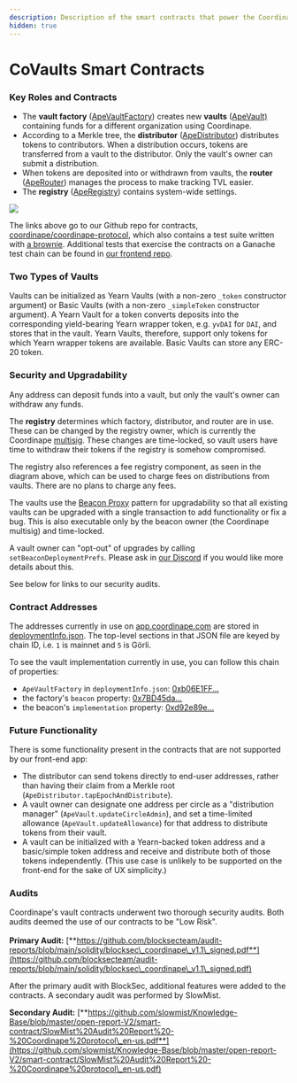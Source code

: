 ```yaml
---
description: Description of the smart contracts that power the Coordinape Vaults.
hidden: true
---
```


# CoVaults Smart Contracts

### Key Roles and Contracts

* The **vault factory** ([ApeVaultFactory](https://github.com/coordinape/coordinape-protocol/blob/main/contracts/ApeProtocol/wrapper/beacon/ApeVaultFactory.sol)) creates new **vaults** ([ApeVault)](https://github.com/coordinape/coordinape-protocol/blob/main/contracts/ApeProtocol/wrapper/beacon/ApeVault.sol) containing funds for a different organization using Coordinape.
* According to a Merkle tree, the **distributor** ([ApeDistributor](https://github.com/coordinape/coordinape-protocol/blob/main/contracts/ApeProtocol/ApeDistributor.sol)) distributes tokens to contributors. When a distribution occurs, tokens are transferred from a vault to the distributor. Only the vault's owner can submit a distribution.
* When tokens are deposited into or withdrawn from vaults, the **router** ([ApeRouter](https://github.com/coordinape/coordinape-protocol/blob/main/contracts/ApeProtocol/ApeRouter.sol)) manages the process to make tracking TVL easier.
* The **registry** ([ApeRegistry](https://github.com/coordinape/coordinape-protocol/blob/main/contracts/ApeProtocol/ApeRegistry.sol)) contains system-wide settings.

![](<../../.gitbook/assets/coordinape system diagram.png>)

The links above go to our Github repo for contracts, [coordinape/coordinape-protocol](https://github.com/coordinape/coordinape-protocol), which also contains a test suite written with [a brownie](https://github.com/eth-brownie/brownie). Additional tests that exercise the contracts on a Ganache test chain can be found in [our frontend repo](https://github.com/coordinape/coordinape).

### Two Types of Vaults

Vaults can be initialized as Yearn Vaults (with a non-zero `_token` constructor argument) or Basic Vaults (with a non-zero `_simpleToken` constructor argument). A Yearn Vault for a token converts deposits into the corresponding yield-bearing Yearn wrapper token, e.g. `yvDAI` for `DAI`, and stores that in the vault. Yearn Vaults, therefore, support only tokens for which Yearn wrapper tokens are available. Basic Vaults can store any ERC-20 token.

### Security and Upgradability

Any address can deposit funds into a vault, but only the vault's owner can withdraw any funds.

The **registry** determines which factory, distributor, and router are in use. These can be changed by the registry owner, which is currently the Coordinape [multisig](https://etherscan.io/address/0x15b513f658f7390d8720dce321f50974b28672ef). These changes are time-locked, so vault users have time to withdraw their tokens if the registry is somehow compromised.

The registry also references a fee registry component, as seen in the diagram above, which can be used to charge fees on distributions from vaults. There are no plans to charge any fees.

The vaults use the [Beacon Proxy](https://docs.openzeppelin.com/contracts/3.x/api/proxy#BeaconProxy) pattern for upgradability so that all existing vaults can be upgraded with a single transaction to add functionality or fix a bug. This is also executable only by the beacon owner (the Coordinape multisig) and time-locked.

A vault owner can "opt-out" of upgrades by calling `setBeaconDeploymentPrefs`. Please ask in [our Discord](https://discord.coordinape.com/) if you would like more details about this.

See below for links to our security audits.

### Contract Addresses

The addresses currently in use on [app.coordinape.com](https://app.coordinape.com) are stored in [deploymentInfo.json](https://github.com/coordinape/coordinape/blob/main/hardhat/deploymentInfo.json). The top-level sections in that JSON file are keyed by chain ID, i.e. `1` is mainnet and `5` is Görli.

To see the vault implementation currently in use, you can follow this chain of properties:

* `ApeVaultFactory` in `deploymentInfo.json`: [0xb06E1FF...](https://etherscan.io/address/0xb06e1ff89f95699e60e26980a049bd8dff4e6f06#readContract)
* the factory's `beacon` property: [0x7BD45da...](https://etherscan.io/address/0x7BD45dabb998D8E29b5DE353112E5f4EbF742142#readContract)
* the beacon's `implementation` property: [0xd92e89e...](https://etherscan.io/address/0xd92e89e294694b0B38937d7e9A316164500e2858#code)

### Future Functionality

There is some functionality present in the contracts that are not supported by our front-end app:

* The distributor can send tokens directly to end-user addresses, rather than having their claim from a Merkle root (`ApeDistributor.tapEpochAndDistribute`).
* A vault owner can designate one address per circle as a "distribution manager" (`ApeVault.updateCircleAdmin`), and set a time-limited allowance (`ApeVault.updateAllowance`) for that address to distribute tokens from their vault.
* A vault can be initialized with a Yearn-backed token address and a basic/simple token address and receive and distribute both of those tokens independently. (This use case is unlikely to be supported on the front-end for the sake of UX simplicity.)

### Audits

Coordinape's vault contracts underwent two thorough security audits. Both audits deemed the use of our contracts to be "Low Risk".\
\
**Primary Audit:** [**https://github.com/blocksecteam/audit-reports/blob/main/solidity/blocksec\_coordinape\_v1.1\_signed.pdf**](https://github.com/blocksecteam/audit-reports/blob/main/solidity/blocksec\_coordinape\_v1.1\_signed.pdf)

After the primary audit with BlockSec, additional features were added to the contracts. A secondary audit was performed by SlowMist.

**Secondary Audit:** [**https://github.com/slowmist/Knowledge-Base/blob/master/open-report-V2/smart-contract/SlowMist%20Audit%20Report%20-%20Coordinape%20protocol\_en-us.pdf**](https://github.com/slowmist/Knowledge-Base/blob/master/open-report-V2/smart-contract/SlowMist%20Audit%20Report%20-%20Coordinape%20protocol\_en-us.pdf)
